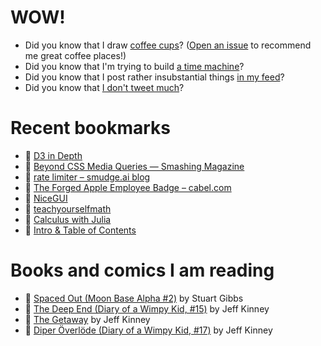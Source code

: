 # WOW!

- Did you know that I draw [coffee cups](https://papercups.mamuso.net/)? ([Open an issue](https://github.com/mamuso/papercups/issues) to recommend me great coffee places!)
- Did you know that I'm trying to build [a time machine](https://github.com/mamuso/fluxcapacitor)?
- Did you know that I post rather insubstantial things [in my feed](https://feed.mamuso.net/)?
- Did you know that [I don't tweet much](https://twitter.com/mamuso)?

# Recent bookmarks

- 👀 [D3 in Depth](https://www.d3indepth.com/)
- 👀 [Beyond CSS Media Queries — Smashing Magazine](https://www.smashingmagazine.com/2024/05/beyond-css-media-queries/)
- 👀 [rate limiter – smudge.ai blog](https://smudge.ai/blog/ratelimit-algorithms)
- 👀 [The Forged Apple Employee Badge – cabel.com](https://cabel.com/2024/05/16/the-forged-apple-employee-badge/)
- 👀 [NiceGUI](https://nicegui.io/)
- 👀 [teachyourselfmath](https://teachyourselfmath.app/?page=1&tags=&difficulty=)
- 👀 [Calculus with Julia](https://jverzani.github.io/CalculusWithJuliaNotes.jl/)
- 👀 [Intro & Table of Contents](https://thenameless.net/astral-kit/anthropic-peit-00)


# Books and comics I am reading

- 📘 [Spaced Out (Moon Base Alpha #2)](https://www.goodreads.com/book/show/26022750) by Stuart Gibbs
- 📘 [The Deep End (Diary of a Wimpy Kid, #15)](https://www.goodreads.com/book/show/51468119) by Jeff Kinney
- 📘 [The Getaway](https://www.goodreads.com/book/show/34803142) by Jeff Kinney
- 📘 [Diper Överlöde (Diary of a Wimpy Kid, #17)](https://www.goodreads.com/book/show/60541760) by Jeff Kinney

